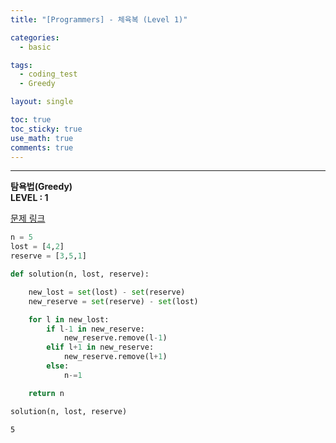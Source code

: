 ```yaml
---
title: "[Programmers] - 체육복 (Level 1)"

categories:
  - basic

tags:
  - coding_test
  - Greedy

layout: single

toc: true
toc_sticky: true
use_math: true
comments: true
---
```


---
**탐욕법(Greedy)**  
**LEVEL : 1**

[문제 링크](https://programmers.co.kr/learn/courses/30/lessons/42862)


```python
n = 5
lost = [4,2]
reserve = [3,5,1]
```


```python
def solution(n, lost, reserve):

    new_lost = set(lost) - set(reserve)
    new_reserve = set(reserve) - set(lost)

    for l in new_lost:
        if l-1 in new_reserve:
            new_reserve.remove(l-1)
        elif l+1 in new_reserve:
            new_reserve.remove(l+1)
        else:
            n-=1

    return n
```


```python
solution(n, lost, reserve)
```




    5

